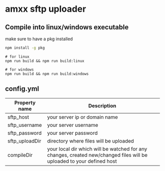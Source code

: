 # amxx sftp uploader

## Compile into linux/windows executable

make sure to have a pkg installed

```sh
npm install -g pkg
```

```shell script
# for linux
npm run build && npm run build:linux

# for windows
npm run build && npm run build:windows
```

## config.yml

| Property name  | Description                                                                                                           |
| -------------- | --------------------------------------------------------------------------------------------------------------------- |
| sftp_host      | your server ip or domain name                                                                                         |
| sftp_username  | your server username                                                                                                  |
| sftp_password  | your server password                                                                                                  |
| sftp_uploadDir | directory where files will be uploaded                                                                                |
| compileDir     | your local dir which will be watched for any changes, created new/changed files will be uploaded to your defined host |
